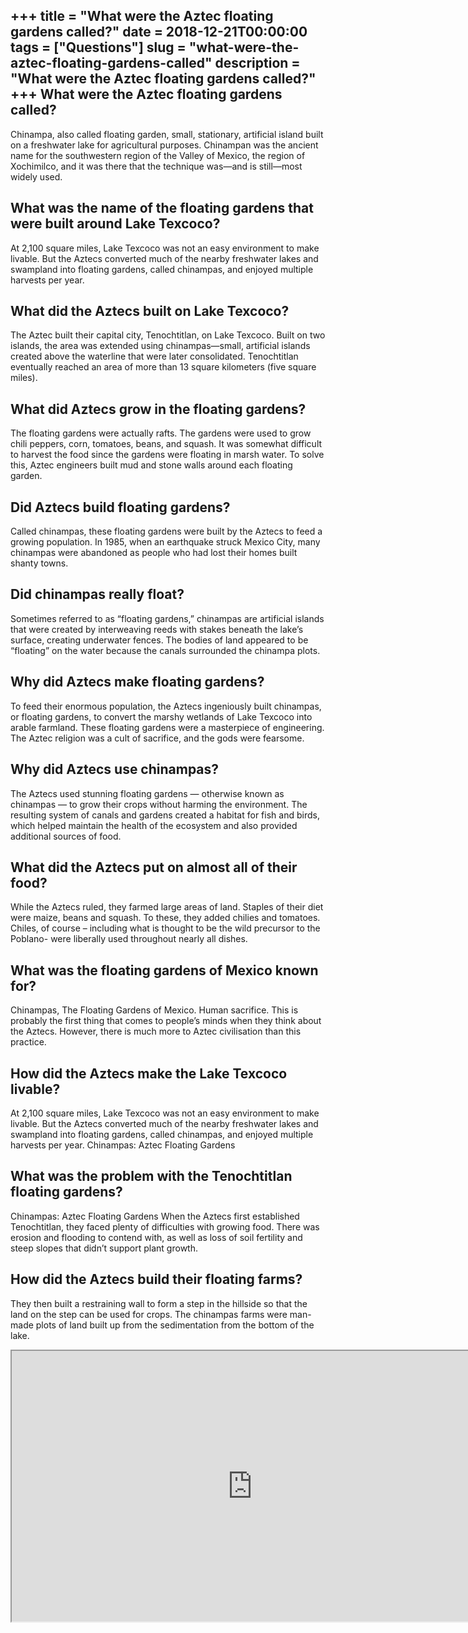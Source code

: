+++
title = "What were the Aztec floating gardens called?"
date = 2018-12-21T00:00:00
tags = ["Questions"]
slug = "what-were-the-aztec-floating-gardens-called"
description = "What were the Aztec floating gardens called?"
+++
What were the Aztec floating gardens called?
--------------------------------------------

Chinampa, also called floating garden, small, stationary, artificial island built on a freshwater lake for agricultural purposes. Chinampan was the ancient name for the southwestern region of the Valley of Mexico, the region of Xochimilco, and it was there that the technique was—and is still—most widely used.

What was the name of the floating gardens that were built around Lake Texcoco?
------------------------------------------------------------------------------

At 2,100 square miles, Lake Texcoco was not an easy environment to make livable. But the Aztecs converted much of the nearby freshwater lakes and swampland into floating gardens, called chinampas, and enjoyed multiple harvests per year.

What did the Aztecs built on Lake Texcoco?
------------------------------------------

The Aztec built their capital city, Tenochtitlan, on Lake Texcoco. Built on two islands, the area was extended using chinampas—small, artificial islands created above the waterline that were later consolidated. Tenochtitlan eventually reached an area of more than 13 square kilometers (five square miles).

What did Aztecs grow in the floating gardens?
---------------------------------------------

The floating gardens were actually rafts. The gardens were used to grow chili peppers, corn, tomatoes, beans, and squash. It was somewhat difficult to harvest the food since the gardens were floating in marsh water. To solve this, Aztec engineers built mud and stone walls around each floating garden.

Did Aztecs build floating gardens?
----------------------------------

Called chinampas, these floating gardens were built by the Aztecs to feed a growing population. In 1985, when an earthquake struck Mexico City, many chinampas were abandoned as people who had lost their homes built shanty towns.

Did chinampas really float?
---------------------------

Sometimes referred to as “floating gardens,” chinampas are artificial islands that were created by interweaving reeds with stakes beneath the lake’s surface, creating underwater fences. The bodies of land appeared to be “floating” on the water because the canals surrounded the chinampa plots.

Why did Aztecs make floating gardens?
-------------------------------------

To feed their enormous population, the Aztecs ingeniously built chinampas, or floating gardens, to convert the marshy wetlands of Lake Texcoco into arable farmland. These floating gardens were a masterpiece of engineering. The Aztec religion was a cult of sacrifice, and the gods were fearsome.

Why did Aztecs use chinampas?
-----------------------------

The Aztecs used stunning floating gardens — otherwise known as chinampas — to grow their crops without harming the environment. The resulting system of canals and gardens created a habitat for fish and birds, which helped maintain the health of the ecosystem and also provided additional sources of food.

What did the Aztecs put on almost all of their food?
----------------------------------------------------

While the Aztecs ruled, they farmed large areas of land. Staples of their diet were maize, beans and squash. To these, they added chilies and tomatoes. Chiles, of course – including what is thought to be the wild precursor to the Poblano- were liberally used throughout nearly all dishes.

What was the floating gardens of Mexico known for?
--------------------------------------------------

Chinampas, The Floating Gardens of Mexico. Human sacrifice. This is probably the first thing that comes to people’s minds when they think about the Aztecs. However, there is much more to Aztec civilisation than this practice.

How did the Aztecs make the Lake Texcoco livable?
-------------------------------------------------

At 2,100 square miles, Lake Texcoco was not an easy environment to make livable. But the Aztecs converted much of the nearby freshwater lakes and swampland into floating gardens, called chinampas, and enjoyed multiple harvests per year. Chinampas: Aztec Floating Gardens

What was the problem with the Tenochtitlan floating gardens?
------------------------------------------------------------

Chinampas: Aztec Floating Gardens When the Aztecs first established Tenochtitlan, they faced plenty of difficulties with growing food. There was erosion and flooding to contend with, as well as loss of soil fertility and steep slopes that didn’t support plant growth.

How did the Aztecs build their floating farms?
----------------------------------------------

They then built a restraining wall to form a step in the hillside so that the land on the step can be used for crops. The chinampas farms were man-made plots of land built up from the sedimentation from the bottom of the lake.

<iframe allow="accelerometer; autoplay; clipboard-write; encrypted-media; gyroscope; picture-in-picture" allowfullscreen="" class="__youtube_prefs__  epyt-is-override  no-lazyload" data-no-lazy="1" data-origheight="433" data-origwidth="770" data-skipgform_ajax_framebjll="" height="433" id="_ytid_44386" loading="lazy" src="https://www.youtube.com/embed/20CpPJnAcnw?enablejsapi=1&autoplay=0&cc_load_policy=0&cc_lang_pref=&iv_load_policy=1&loop=0&modestbranding=0&rel=1&fs=1&playsinline=0&autohide=2&theme=dark&color=red&controls=1&" title="YouTube player" width="770"></iframe>